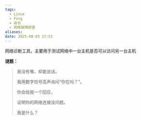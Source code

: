 ```yaml
---
tags:
  - Linux
  - Ping
  - 命令
  - 网络故障排查
aliases: 
date: 2025-08-03 17:53
---
```

网络诊断工具，主要用于测试网络中一台主机是否可以访问另一台主机



**谜题：**

> 我没有嘴，却能说话。
> 
> 我用数字信号高声询问“你在吗？”。
> 
> 你会给我一个回应，
> 
> 证明你的网络连接没问题。
> 
> 我是什么？
